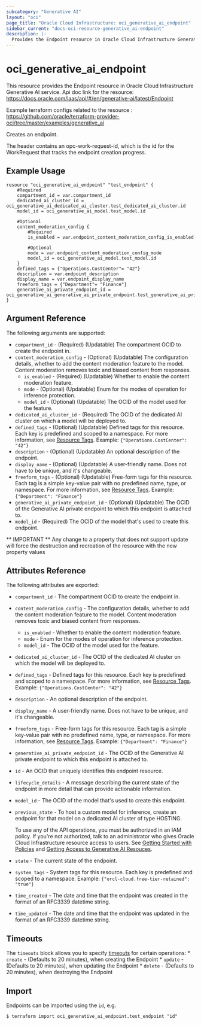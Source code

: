 ```yaml
---
subcategory: "Generative AI"
layout: "oci"
page_title: "Oracle Cloud Infrastructure: oci_generative_ai_endpoint"
sidebar_current: "docs-oci-resource-generative_ai-endpoint"
description: |-
  Provides the Endpoint resource in Oracle Cloud Infrastructure Generative AI service
---
```


# oci_generative_ai_endpoint
This resource provides the Endpoint resource in Oracle Cloud Infrastructure Generative AI service.
Api doc link for the resource: https://docs.oracle.com/iaas/api/#/en/generative-ai/latest/Endpoint

Example terraform configs related to the resource : https://github.com/oracle/terraform-provider-oci/tree/master/examples/generative_ai

Creates an endpoint.

The header contains an opc-work-request-id, which is the id for the WorkRequest that tracks the endpoint creation progress.


## Example Usage

```hcl
resource "oci_generative_ai_endpoint" "test_endpoint" {
	#Required
	compartment_id = var.compartment_id
	dedicated_ai_cluster_id = oci_generative_ai_dedicated_ai_cluster.test_dedicated_ai_cluster.id
	model_id = oci_generative_ai_model.test_model.id

	#Optional
	content_moderation_config {
		#Required
		is_enabled = var.endpoint_content_moderation_config_is_enabled

		#Optional
		mode = var.endpoint_content_moderation_config_mode
		model_id = oci_generative_ai_model.test_model.id
	}
	defined_tags = {"Operations.CostCenter"= "42"}
	description = var.endpoint_description
	display_name = var.endpoint_display_name
	freeform_tags = {"Department"= "Finance"}
	generative_ai_private_endpoint_id = oci_generative_ai_generative_ai_private_endpoint.test_generative_ai_private_endpoint.id
}
```

## Argument Reference

The following arguments are supported:

* `compartment_id` - (Required) (Updatable) The compartment OCID to create the endpoint in.
* `content_moderation_config` - (Optional) (Updatable) The configuration details, whether to add the content moderation feature to the model. Content moderation removes toxic and biased content from responses.
	* `is_enabled` - (Required) (Updatable) Whether to enable the content moderation feature.
	* `mode` - (Optional) (Updatable) Enum for the modes of operation for inference protection.
	* `model_id` - (Optional) (Updatable) The OCID of the model used for the feature.
* `dedicated_ai_cluster_id` - (Required) The OCID of the dedicated AI cluster on which a model will be deployed to.
* `defined_tags` - (Optional) (Updatable) Defined tags for this resource. Each key is predefined and scoped to a namespace. For more information, see [Resource Tags](https://docs.cloud.oracle.com/iaas/Content/General/Concepts/resourcetags.htm).  Example: `{"Operations.CostCenter": "42"}` 
* `description` - (Optional) (Updatable) An optional description of the endpoint.
* `display_name` - (Optional) (Updatable) A user-friendly name. Does not have to be unique, and it's changeable.
* `freeform_tags` - (Optional) (Updatable) Free-form tags for this resource. Each tag is a simple key-value pair with no predefined name, type, or namespace. For more information, see [Resource Tags](https://docs.cloud.oracle.com/iaas/Content/General/Concepts/resourcetags.htm).  Example: `{"Department": "Finance"}`
* `generative_ai_private_endpoint_id` - (Optional) (Updatable) The OCID of the Generative AI private endpoint to which this endpoint is attached to.
* `model_id` - (Required) The OCID of the model that's used to create this endpoint.


** IMPORTANT **
Any change to a property that does not support update will force the destruction and recreation of the resource with the new property values

## Attributes Reference

The following attributes are exported:

* `compartment_id` - The compartment OCID to create the endpoint in.
* `content_moderation_config` - The configuration details, whether to add the content moderation feature to the model. Content moderation removes toxic and biased content from responses.
	* `is_enabled` - Whether to enable the content moderation feature.
	* `mode` - Enum for the modes of operation for inference protection.
	* `model_id` - The OCID of the model used for the feature.
* `dedicated_ai_cluster_id` - The OCID of the dedicated AI cluster on which the model will be deployed to.
* `defined_tags` - Defined tags for this resource. Each key is predefined and scoped to a namespace. For more information, see [Resource Tags](https://docs.cloud.oracle.com/iaas/Content/General/Concepts/resourcetags.htm).  Example: `{"Operations.CostCenter": "42"}` 
* `description` - An optional description of the endpoint.
* `display_name` - A user-friendly name. Does not have to be unique, and it's changeable.
* `freeform_tags` - Free-form tags for this resource. Each tag is a simple key-value pair with no predefined name, type, or namespace. For more information, see [Resource Tags](https://docs.cloud.oracle.com/iaas/Content/General/Concepts/resourcetags.htm).  Example: `{"Department": "Finance"}` 
* `generative_ai_private_endpoint_id` - The OCID of the Generative AI private endpoint to which this endpoint is attached to.
* `id` - An OCID that uniquely identifies this endpoint resource.
* `lifecycle_details` - A message describing the current state of the endpoint in more detail that can provide actionable information.
* `model_id` - The OCID of the model that's used to create this endpoint.
* `previous_state` - To host a custom model for inference, create an endpoint for that model on a dedicated AI cluster of type HOSTING. 

	To use any of the API operations, you must be authorized in an IAM policy. If you're not authorized, talk to an administrator who gives Oracle Cloud Infrastructure resource access to users. See [Getting Started with Policies](https://docs.cloud.oracle.com/iaas/Content/Identity/policiesgs/get-started-with-policies.htm) and [Getting Access to Generative AI Resouces](https://docs.cloud.oracle.com/iaas/Content/generative-ai/iam-policies.htm). 
* `state` - The current state of the endpoint.
* `system_tags` - System tags for this resource. Each key is predefined and scoped to a namespace.  Example: `{"orcl-cloud.free-tier-retained": "true"}` 
* `time_created` - The date and time that the endpoint was created in the format of an RFC3339 datetime string.
* `time_updated` - The date and time that the endpoint was updated in the format of an RFC3339 datetime string.

## Timeouts

The `timeouts` block allows you to specify [timeouts](https://registry.terraform.io/providers/oracle/oci/latest/docs/guides/changing_timeouts) for certain operations:
	* `create` - (Defaults to 20 minutes), when creating the Endpoint
	* `update` - (Defaults to 20 minutes), when updating the Endpoint
	* `delete` - (Defaults to 20 minutes), when destroying the Endpoint


## Import

Endpoints can be imported using the `id`, e.g.

```
$ terraform import oci_generative_ai_endpoint.test_endpoint "id"
```

